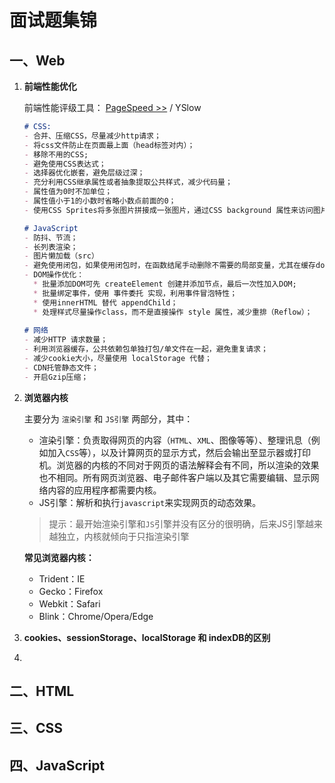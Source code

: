 # 面试题集锦

## 一、Web

1. **前端性能优化**

   前端性能评级工具： [PageSpeed >>](https://developers.google.com/speed/pagespeed/insights/)  / YSlow

   ```markdown
   # CSS:
   - 合并、压缩CSS，尽量减少http请求；
   - 将css文件防止在页面最上面（head标签对内）；
   - 移除不用的CSS;
   - 避免使用CSS表达式；
   - 选择器优化嵌套，避免层级过深；
   - 充分利用CSS继承属性或者抽象提取公共样式，减少代码量；
   - 属性值为0时不加单位；
   - 属性值小于1的小数时省略小数点前面的0；
   - 使用CSS Sprites将多张图片拼接成一张图片，通过CSS background 属性来访问图片内容；
   
   # JavaScript
   - 防抖、节流；
   - 长列表渲染；
   - 图片懒加载（src）
   - 避免使用闭包，如果使用闭包时，在函数结尾手动删除不需要的局部变量，尤其在缓存dom节点的情况下；
   - DOM操作优化：
     * 批量添加DOM可先 createElement 创建并添加节点，最后一次性加入DOM;
     * 批量绑定事件，使用 事件委托 实现，利用事件冒泡特性；
     * 使用innerHTML 替代 appendChild；
     * 处理样式尽量操作class，而不是直接操作 style 属性，减少重排（Reflow）；
     
   # 网络
   - 减少HTTP 请求数量；
   - 利用浏览器缓存，公共依赖包单独打包/单文件在一起，避免重复请求；
   - 减少cookie大小，尽量使用 localStorage 代替；
   - CDN托管静态文件；
   - 开启Gzip压缩；
   ```

2. **浏览器内核**

   主要分为 `渲染引擎` 和 `JS引擎` 两部分，其中：

   - 渲染引擎：负责取得网页的内容（`HTML`、`XML`、图像等等）、整理讯息（例如加入`CSS`等），以及计算网页的显示方式，然后会输出至显示器或打印机。浏览器的内核的不同对于网页的语法解释会有不同，所以渲染的效果也不相同。所有网页浏览器、电子邮件客户端以及其它需要编辑、显示网络内容的应用程序都需要内核。
   - JS引擎：解析和执行`javascript`来实现网页的动态效果。

   > 提示：最开始渲染引擎和`JS`引擎并没有区分的很明确，后来JS引擎越来越独立，内核就倾向于只指渲染引擎

   **常见浏览器内核：**

   - Trident：IE
   - Gecko：Firefox
   - Webkit：Safari
   - Blink：Chrome/Opera/Edge

3. **cookies、sessionStorage、localStorage 和 indexDB的区别**

   

4. 

## 二、HTML

## 三、CSS

## 四、JavaScript



